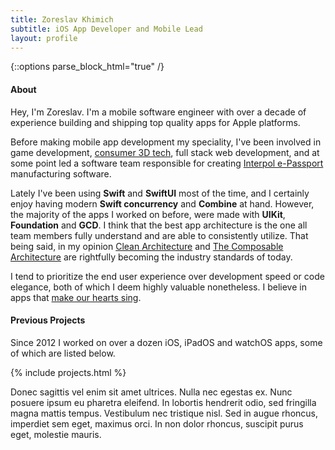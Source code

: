 ```yaml
---
title: Zoreslav Khimich
subtitle: iOS App Developer and Mobile Lead
layout: profile
---
```


{::options parse_block_html="true" /}

<section>

#### About
Hey, I'm Zoreslav. I'm a mobile software engineer with over a decade of experience building and shipping top quality apps for Apple platforms. 

Before making mobile app development my speciality, I've been involved in game development, [consumer 3D tech](https://www.crunchbase.com/organization/mydeco), full stack web development, and at some point led a software team responsible for creating [Interpol e-Passport](https://en.wikipedia.org/wiki/Interpol_Travel_Document) manufacturing software.

Lately I've been using **Swift** and **SwiftUI** most of the time, and I certainly enjoy having modern **Swift concurrency** and **Combine** at hand. However, the majority of the apps I worked on before, were made with **UIKit**, **Foundation** and **GCD**. I think that the best app architecture is the one all team members fully understand and are able to consistently utilize. That being said, in my opinion [Clean Architecture](https://nalexn.github.io/clean-architecture-swiftui/) and [The Composable Architecture](https://github.com/pointfreeco/swift-composable-architecture) are rightfully becoming the industry standards of today.

I tend to prioritize the end user experience over development speed or code elegance, both of which I deem highly valuable nonetheless. I believe in apps that [make our hearts sing](https://daringfireball.net/2023/02/making_our_hearts_sing).

</section><section>

#### Previous Projects
Since 2012 I worked on over a dozen iOS, iPadOS and watchOS apps, some of which are listed below.

{% include projects.html %}

</section>

Donec sagittis vel enim sit amet ultrices. Nulla nec egestas ex. Nunc posuere ipsum eu pharetra eleifend. In lobortis hendrerit odio, sed fringilla magna mattis tempus. Vestibulum nec tristique nisl. Sed in augue rhoncus, imperdiet sem eget, maximus orci. In non dolor rhoncus, suscipit purus eget, molestie mauris.

